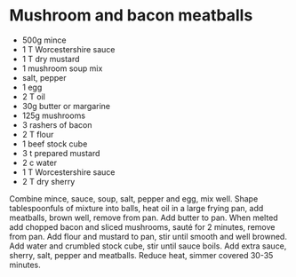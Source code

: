 # Mushroom and bacon meatballs

* 500g mince
* 1 T Worcestershire sauce
* 1 T dry mustard
* 1 mushroom soup mix
* salt, pepper
* 1 egg
* 2 T oil
* 30g butter or margarine
* 125g mushrooms
* 3 rashers of bacon
* 2 T flour
* 1 beef stock cube
* 3 t prepared mustard
* 2 c water
* 1 T Worcestershire sauce
* 2 T dry sherry

Combine mince,  sauce, soup, salt, pepper and egg, mix well.  Shape tablespoonfuls of mixture into balls, heat oil in a large frying pan, add meatballs, brown well, remove from pan.  Add butter to pan.  When melted add chopped bacon and sliced mushrooms, sauté for 2 minutes, remove from pan.  Add flour and mustard to pan, stir until smooth and well browned.  Add water and crumbled stock cube, stir until sauce boils.  Add extra sauce, sherry, salt, pepper and meatballs.  Reduce heat, simmer covered 30-35 minutes.


